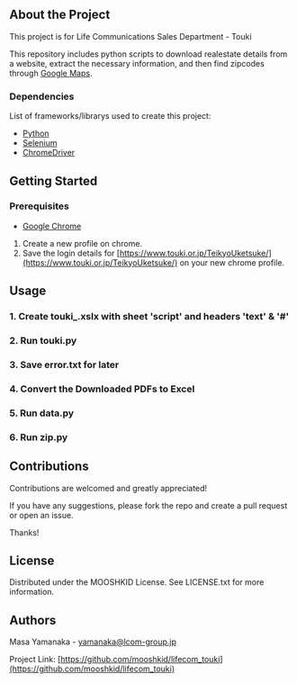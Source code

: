 ## About the Project

This project is for Life Communications Sales Department - Touki

This repository includes python scripts to download realestate details from a website, extract the necessary information, and then find zipcodes through [Google Maps](https://maps.google.com/).

### Dependencies

List of frameworks/librarys used to create this project:

-   [Python](https://www.python.org/downloads/)
-   [Selenium](https://selenium-python.readthedocs.io/installation.html)
-   [ChromeDriver](https://chromedriver.chromium.org/downloads)

## Getting Started

### Prerequisites

-   [Google Chrome](https://www.google.com/chrome/)

1. Create a new profile on chrome.
2. Save the login details for [https://www.touki.or.jp/TeikyoUketsuke/](https://www.touki.or.jp/TeikyoUketsuke/) on your new chrome profile.

## Usage

### 1. Create touki\_.xslx with sheet 'script' and headers 'text' & '#'

### 2. Run touki.py

### 3. Save error.txt for later

### 4. Convert the Downloaded PDFs to Excel

### 5. Run data.py

### 6. Run zip.py

## Contributions

Contributions are welcomed and greatly appreciated!

If you have any suggestions, please fork the repo and create a pull request or open an issue.

Thanks!

## License

Distributed under the MOOSHKID License. See LICENSE.txt for more information.

## Authors

Masa Yamanaka - yamanaka@lcom-group.jp

Project Link: [https://github.com/mooshkid/lifecom_touki](https://github.com/mooshkid/lifecom_touki)
